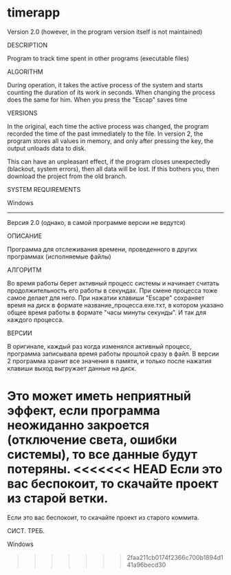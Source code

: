 # timerapp
Version 2.0
(however, in the program version itself is not maintained)

DESCRIPTION

Program to track time spent in other programs (executable files)

ALGORITHM

During operation, it takes the active process of the system and 
starts counting the duration of its work in seconds. When changing 
the process does the same for him. When you press the "Escap" saves time

VERSIONS

In the original, each time the active process was changed, the program 
recorded the time of the past immediately to the file. In version 2, the 
program stores all values in memory, and only after pressing the key, 
the output unloads data to disk.


This can have an unpleasant effect, if the program closes unexpectedly 
(blackout, system errors), then all data will be lost. If this bothers you, 
then download the project from the old branch.

SYSTEM REQUIREMENTS

Windows

---
Версия 2.0
(однако, в самой программе версии не ведутся)

ОПИСАНИЕ

Программа для отслеживания времени, проведенного в других программах 
(исполняемые файлы)

АЛГОРИТМ

Во время работы берет активный процесс системы и начинает считать 
продолжительность его работы в секундах. При смене процесса тоже 
самое делает для него. При нажатии клавиши "Escape" сохраняет время 
на диск в формате название_процесса.ехе.тхт, в котором указано 
общее время работы в формате "часы минуты секунды". И так для каждого процесса. 

ВЕРСИИ

В оригинале, каждый раз когда изменялся активный процесс, программа записывала время 
работы прошлой сразу в файл. В версии 2 программа хранит все значения в памяти, и только 
после нажатия клавиши выход выгружает данные на диск.

Это может иметь неприятный эффект, если программа неожиданно 
закроется (отключение света, ошибки системы), то все данные будут потеряны. 
<<<<<<< HEAD
Если это вас беспокоит, то скачайте проект из старой ветки.
=======
Если это вас беспокоит, то скачайте проект из старого коммита.

СИСТ. ТРЕБ. 

Windows
>>>>>>> 2faa211cb0174f2366c700b1894d141a96becd30
